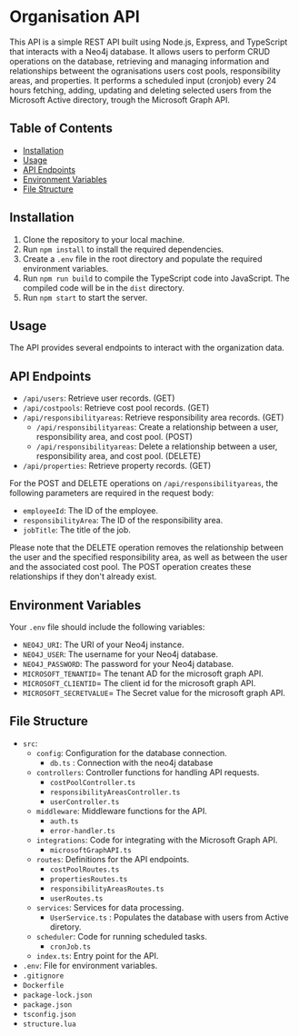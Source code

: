 # Organisation API

This API is a simple REST API built using Node.js, Express, and TypeScript that interacts with a Neo4j database. It allows users to perform CRUD operations on the database, retrieving and managing information and relationships betweent the ogranisations users cost pools, responsibility areas, and properties. It performs a scheduled input (cronjob) every 24 hours fetching, adding, updating and deleting selected users from the Microsoft Active directory, trough the Microsoft Graph API. 

## Table of Contents

- [Installation](#installation)
- [Usage](#usage)
- [API Endpoints](#api-endpoints)
- [Environment Variables](#environment-variables)
- [File Structure](#file-structure)

## Installation

1. Clone the repository to your local machine.
2. Run `npm install` to install the required dependencies.
3. Create a `.env` file in the root directory and populate the required environment variables.
4. Run `npm run build` to compile the TypeScript code into JavaScript. The compiled code will be in the `dist` directory.
5. Run `npm start` to start the server.

## Usage

The API provides several endpoints to interact with the organization data.

## API Endpoints

- `/api/users`: Retrieve user records. (GET)
- `/api/costpools`: Retrieve cost pool records. (GET)
- `/api/responsibilityareas`: Retrieve responsibility area records. (GET)
  - `/api/responsibilityareas`: Create a relationship between a user, responsibility area, and cost pool. (POST)
  - `/api/responsibilityareas`: Delete a relationship between a user, responsibility area, and cost pool. (DELETE)
- `/api/properties`: Retrieve property records. (GET)

For the POST and DELETE operations on `/api/responsibilityareas`, the following parameters are required in the request body:

- `employeeId`: The ID of the employee.
- `responsibilityArea`: The ID of the responsibility area.
- `jobTitle`: The title of the job.

Please note that the DELETE operation removes the relationship between the user and the specified responsibility area, as well as between the user and the associated cost pool. The POST operation creates these relationships if they don't already exist.

## Environment Variables

Your `.env` file should include the following variables:

- `NEO4J_URI`: The URI of your Neo4j instance.
- `NEO4J_USER`: The username for your Neo4j database.
- `NEO4J_PASSWORD`: The password for your Neo4j database.
- `MICROSOFT_TENANTID`= The tenant AD for the microsoft graph API. 
- `MICROSOFT_CLIENTID`= The client id for the microsoft graph API.
- `MICROSOFT_SECRETVALUE`= The Secret value for the microsoft graph API.

## File Structure

- `src`:
  - `config`: Configuration for the database connection.
    - `db.ts` : Connection with the neo4j database
  - `controllers`: Controller functions for handling API requests.
    - `costPoolController.ts`
    - `responsibilityAreasController.ts`
    - `userController.ts`
  - `middleware`: Middleware functions for the API.
    - `auth.ts`
    - `error-handler.ts`
  - `integrations`: Code for integrating with the Microsoft Graph API.
    - `microsoftGraphAPI.ts`
  - `routes`: Definitions for the API endpoints.
    - `costPoolRoutes.ts`
    - `propertiesRoutes.ts`
    - `responsibilityAreasRoutes.ts`
    - `userRoutes.ts`
  - `services`: Services for data processing.
    - `UserService.ts` : Populates the database with users from Active diretory.
  - `scheduler`: Code for running scheduled tasks.
    - `cronJob.ts`
  - `index.ts`: Entry point for the API.
- `.env`: File for environment variables.
- `.gitignore`
- `Dockerfile`
- `package-lock.json`
- `package.json`
- `tsconfig.json`
- `structure.lua`
